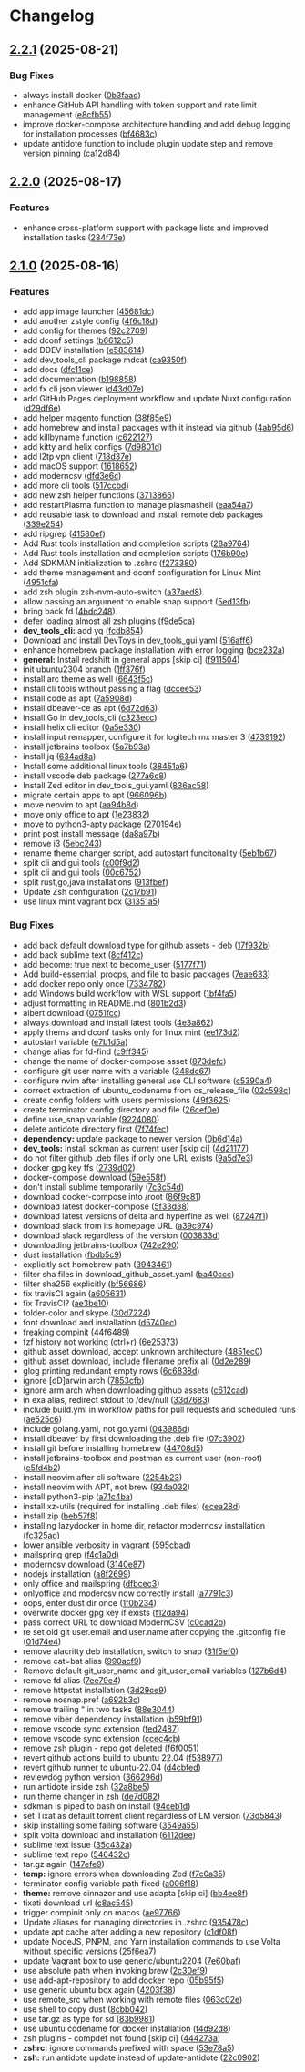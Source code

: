 # Changelog

## [2.2.1](https://github.com/TerrorSquad/ansible-post-installation/compare/v2.2.0...v2.2.1) (2025-08-21)


### Bug Fixes

* always install docker ([0b3faad](https://github.com/TerrorSquad/ansible-post-installation/commit/0b3faad84f29338268a1489cb2c5db743092ae92))
* enhance GitHub API handling with token support and rate limit management ([e8cfb55](https://github.com/TerrorSquad/ansible-post-installation/commit/e8cfb55a6c54f1564f5a8fffe6013f6d9b4a921e))
* improve docker-compose architecture handling and add debug logging for installation processes ([bf4683c](https://github.com/TerrorSquad/ansible-post-installation/commit/bf4683ce8393c3f30bdd97a5978e1bbfa76b5fb9))
* update antidote function to include plugin update step and remove version pinning ([ca12d84](https://github.com/TerrorSquad/ansible-post-installation/commit/ca12d8414814b72f559e7e28aa9d389d309f8713))

## [2.2.0](https://github.com/TerrorSquad/ansible-post-installation/compare/v2.1.0...v2.2.0) (2025-08-17)


### Features

* enhance cross-platform support with package lists and improved installation tasks ([284f73e](https://github.com/TerrorSquad/ansible-post-installation/commit/284f73e239d093394e1bdedd2033c64496c44c64))

## [2.1.0](https://github.com/TerrorSquad/ansible-post-installation/compare/v2.0.0...v2.1.0) (2025-08-16)


### Features

* add  app image launcher ([45681dc](https://github.com/TerrorSquad/ansible-post-installation/commit/45681dc106a9f84465b3e2ebccf5d4ad232ba2ac))
* add another zstyle config ([4f6c18d](https://github.com/TerrorSquad/ansible-post-installation/commit/4f6c18d8f9c9a9dfeed84417e8de70606c19bde7))
* add config for themes ([92c2709](https://github.com/TerrorSquad/ansible-post-installation/commit/92c27096aa423df52fc0216dd37f7edcee76b762))
* add dconf settings ([b6612c5](https://github.com/TerrorSquad/ansible-post-installation/commit/b6612c5d5e73d33814f9624d068fc6fe27533ecd))
* add DDEV installation ([e583614](https://github.com/TerrorSquad/ansible-post-installation/commit/e58361456ece24d7618d22aa7da132b0432b5365))
* add dev_tools_cli package mdcat ([ca9350f](https://github.com/TerrorSquad/ansible-post-installation/commit/ca9350f40e765dc58eb8900534f923c3ef536354))
* add docs ([dfc11ce](https://github.com/TerrorSquad/ansible-post-installation/commit/dfc11cef79f47b66b6dd0b7c8124aa00ade40052))
* add documentation ([b198858](https://github.com/TerrorSquad/ansible-post-installation/commit/b19885861b92e10d6931ab07df743e05fdf6ac47))
* add fx cli json viewer ([d43d07e](https://github.com/TerrorSquad/ansible-post-installation/commit/d43d07e70a5cbb079eb65cd7dcfef87be41346eb))
* add GitHub Pages deployment workflow and update Nuxt configuration ([d29df6e](https://github.com/TerrorSquad/ansible-post-installation/commit/d29df6e6eeb08e80d246847ccd9ea869eb73a8ed))
* add helper magento function ([38f85e9](https://github.com/TerrorSquad/ansible-post-installation/commit/38f85e96c2e1775dbcfa77f3ffcdbbc149fabe0a))
* add homebrew and install packages with it instead via github ([4ab95d6](https://github.com/TerrorSquad/ansible-post-installation/commit/4ab95d640c30d8084d7902e79d832fe948875fbb))
* add killbyname function ([c622127](https://github.com/TerrorSquad/ansible-post-installation/commit/c622127f4a81e7e97f5bcd366aa13bf9c1ab95f6))
* add kitty and helix configs ([7d9801d](https://github.com/TerrorSquad/ansible-post-installation/commit/7d9801dae62a01525fed7dda1e69de61358d0523))
* add l2tp vpn client ([718d37e](https://github.com/TerrorSquad/ansible-post-installation/commit/718d37ee17143bb236a36e90b0f3f85111902d4e))
* add macOS support ([1618652](https://github.com/TerrorSquad/ansible-post-installation/commit/161865207aac906f3f1e4c5e38df45e44bbb5e0c))
* add moderncsv ([dfd3e6c](https://github.com/TerrorSquad/ansible-post-installation/commit/dfd3e6c2770213f7413c557f48f38fde8652288e))
* add more cli tools ([517ccbd](https://github.com/TerrorSquad/ansible-post-installation/commit/517ccbd715a9bd038c4426651029c107db70f275))
* add new zsh helper functions ([3713866](https://github.com/TerrorSquad/ansible-post-installation/commit/3713866c33a11b8830a49b2b03165a54640b8069))
* add restartPlasma function to manage plasmashell ([eaa54a7](https://github.com/TerrorSquad/ansible-post-installation/commit/eaa54a70b81d1b917d48daa3924d4c0747260714))
* add reusable task to download and install remote deb packages ([339e254](https://github.com/TerrorSquad/ansible-post-installation/commit/339e254f209b49d38d532db85a94f0d85dd229bf))
* add ripgrep ([41580ef](https://github.com/TerrorSquad/ansible-post-installation/commit/41580efb7b68d7badfb54c945e270fb071834d96))
* Add Rust tools installation and completion scripts ([28a9764](https://github.com/TerrorSquad/ansible-post-installation/commit/28a976495c46fdfc757684f789cb1db64d9f0114))
* Add Rust tools installation and completion scripts ([176b90e](https://github.com/TerrorSquad/ansible-post-installation/commit/176b90e7da26a990d755d7d9d3b4abc926d27e9b))
* Add SDKMAN initialization to .zshrc ([f273380](https://github.com/TerrorSquad/ansible-post-installation/commit/f273380e1dd59a849384b6c4470a1f9029bf2bc2))
* add theme management and dconf configuration for Linux Mint ([4951cfa](https://github.com/TerrorSquad/ansible-post-installation/commit/4951cfaa8bd9a55a66313662066b816b7a2dd0a4))
* add zsh plugin zsh-nvm-auto-switch ([a37aed8](https://github.com/TerrorSquad/ansible-post-installation/commit/a37aed88eefa2b47de0d29e59bda7ecaebe54084))
* allow passing an argument to enable snap support ([5ed13fb](https://github.com/TerrorSquad/ansible-post-installation/commit/5ed13fb96c566a28ff3df07268d5e214f5456162))
* bring back fd ([4bdc248](https://github.com/TerrorSquad/ansible-post-installation/commit/4bdc24825013612a57de6d9ee175d88a2758a3e8))
* defer loading almost all zsh plugins ([f9de5ca](https://github.com/TerrorSquad/ansible-post-installation/commit/f9de5ca643c2a9669e0ac5084f25de72c94b7ebc))
* **dev_tools_cli:** add yq ([fcdb854](https://github.com/TerrorSquad/ansible-post-installation/commit/fcdb85439d1eb0a2085943ae7ee0df56f18b3950))
* Download and install DevToys in dev_tools_gui.yaml ([516aff6](https://github.com/TerrorSquad/ansible-post-installation/commit/516aff610380bfa413270282ee69338f5cada17a))
* enhance homebrew package installation with error logging ([bce232a](https://github.com/TerrorSquad/ansible-post-installation/commit/bce232a7d82248ff8eb4074d58f17d58f757ee22))
* **general:** Install redshift in general apps [skip ci] ([f911504](https://github.com/TerrorSquad/ansible-post-installation/commit/f9115041121c4d724d39c8f4e18333e85506ffa3))
* init ubuntu2304 branch ([1ff376f](https://github.com/TerrorSquad/ansible-post-installation/commit/1ff376f72f5177e96046f93a414f1a0d1d312196))
* install arc theme as well ([6643f5c](https://github.com/TerrorSquad/ansible-post-installation/commit/6643f5cf7d44a2cc0048c62a2fbe51c4a44ec762))
* install cli tools without passing a flag ([dccee53](https://github.com/TerrorSquad/ansible-post-installation/commit/dccee5381f03ebab023ec046271f403cf585e4ab))
* install code as apt ([7a5908d](https://github.com/TerrorSquad/ansible-post-installation/commit/7a5908d72475350c22085897ed4a086c3ffa4dba))
* install dbeaver-ce as apt ([6d72d63](https://github.com/TerrorSquad/ansible-post-installation/commit/6d72d6342aa554dfadc3c726e74b14080209ea35))
* install Go in dev_tools_cli ([c323ecc](https://github.com/TerrorSquad/ansible-post-installation/commit/c323ecced4fd9562e0892beb642a5d011993fb31))
* install helix cli editor ([0a5e330](https://github.com/TerrorSquad/ansible-post-installation/commit/0a5e33000761cd611245450a869eecdbd1642830))
* install input remapper, configure it for logitech mx master 3 ([4739192](https://github.com/TerrorSquad/ansible-post-installation/commit/4739192e8c090b2748bf2030eeea2fec4e24a6c0))
* install jetbrains toolbox ([5a7b93a](https://github.com/TerrorSquad/ansible-post-installation/commit/5a7b93a16587fb5fe2ea688ed264fbc84fd67d40))
* install jq ([634ad8a](https://github.com/TerrorSquad/ansible-post-installation/commit/634ad8a77e766d86efb29cab48676f9b74ed7fdb))
* Install some additional linux tools ([38451a6](https://github.com/TerrorSquad/ansible-post-installation/commit/38451a61d7cc28406465d5451d1ca654df327382))
* install vscode deb package ([277a6c8](https://github.com/TerrorSquad/ansible-post-installation/commit/277a6c82b1fc677cba8ccaa21363f1b3eeb9f01b))
* Install Zed editor in dev_tools_gui.yaml ([836ac58](https://github.com/TerrorSquad/ansible-post-installation/commit/836ac58db8b53e3ff2cb7a434648ef09c7466c7e))
* migrate certain apps to apt ([966096b](https://github.com/TerrorSquad/ansible-post-installation/commit/966096bdc016cf62aadbb26a467a5bc86d484612))
* move neovim to apt ([aa94b8d](https://github.com/TerrorSquad/ansible-post-installation/commit/aa94b8db9a20b3e995b69ae055eaa50cec49bc37))
* move only office to apt ([1e23832](https://github.com/TerrorSquad/ansible-post-installation/commit/1e238328658fe634f26697fe4776b91190c232ab))
* move to python3-apty package ([270194e](https://github.com/TerrorSquad/ansible-post-installation/commit/270194e9ebd2e2463ef1cd738cd9ca68ad74db6b))
* print post install message ([da8a97b](https://github.com/TerrorSquad/ansible-post-installation/commit/da8a97b7fd28e69448f2356ed82603431769c205))
* remove i3 ([5ebc243](https://github.com/TerrorSquad/ansible-post-installation/commit/5ebc2432b7f06b84a926cb1aa5a9fbe0cea421d7))
* rename theme changer script, add autostart funcitonality ([5eb1b67](https://github.com/TerrorSquad/ansible-post-installation/commit/5eb1b67373898b8c9e75dcd6bf096deaee4fb711))
* split cli and gui tools ([c00f9d2](https://github.com/TerrorSquad/ansible-post-installation/commit/c00f9d21cab19ba923adbdc6dc88d85c9c59915b))
* split cli and gui tools ([00c6752](https://github.com/TerrorSquad/ansible-post-installation/commit/00c6752dc261036d33b9aa36265ee24c32f3486c))
* split rust,go,java installations ([913fbef](https://github.com/TerrorSquad/ansible-post-installation/commit/913fbeff862815c909c0b2d91ee68333ea5bf934))
* Update Zsh configuration ([2c17b91](https://github.com/TerrorSquad/ansible-post-installation/commit/2c17b91b1604a1f20ff7215eca9789bace1380b9))
* use linux mint vagrant box ([31351a5](https://github.com/TerrorSquad/ansible-post-installation/commit/31351a504b44c86e5aa0b5e4ecf2e57d3577659c))


### Bug Fixes

* add back default download type for github assets - deb ([17f932b](https://github.com/TerrorSquad/ansible-post-installation/commit/17f932b138e0fcea431008bb595fee1c22a5c39d))
* add back sublime text ([8cf412c](https://github.com/TerrorSquad/ansible-post-installation/commit/8cf412c6d09057ae7b2abc32c6d268573dc1ca6d))
* add become: true next to become_user ([5177f71](https://github.com/TerrorSquad/ansible-post-installation/commit/5177f7194c0f29ad7dec3821836d74fc3b040d49))
* Add build-essential, procps, and file to basic packages ([7eae633](https://github.com/TerrorSquad/ansible-post-installation/commit/7eae6334b2b564c737494d9975f53ad56f778707))
* add docker repo only once ([7334782](https://github.com/TerrorSquad/ansible-post-installation/commit/7334782d5943afb1cc69f3546b96fb785b34a5b1))
* add Windows build workflow with WSL support ([1bf4fa5](https://github.com/TerrorSquad/ansible-post-installation/commit/1bf4fa51a2ea6fb23759f5c115feae0177ff9c4d))
* adjust formatting in README.md ([801b2d3](https://github.com/TerrorSquad/ansible-post-installation/commit/801b2d339e2d24b3ba39337c8efd47960ba6c6ea))
* albert download ([0751fcc](https://github.com/TerrorSquad/ansible-post-installation/commit/0751fcc38644a401304ccac4c5729db2af877acc))
* always download and install latest tools ([4e3a862](https://github.com/TerrorSquad/ansible-post-installation/commit/4e3a862309ecea11861df994c5a91d1c86f133a0))
* apply thems and dconf tasks only for linux mint ([ee173d2](https://github.com/TerrorSquad/ansible-post-installation/commit/ee173d20d03966afe0af004d4a903f393ba89e67))
* autostart variable ([e7b1d5a](https://github.com/TerrorSquad/ansible-post-installation/commit/e7b1d5a1ce99fba37b05d1ce364e9a6b76b2346f))
* change alias for fd-find ([c9ff345](https://github.com/TerrorSquad/ansible-post-installation/commit/c9ff34556049cb1f4f29fb84fb0e1cceef8d15f2))
* change the name of docker-compose asset ([873defc](https://github.com/TerrorSquad/ansible-post-installation/commit/873defc0b3842c2031d6bda8a2f6fb66d56080af))
* configure git user name with a variable ([348dc67](https://github.com/TerrorSquad/ansible-post-installation/commit/348dc67a1aa437b1686716d1813817335eac8cbb))
* configure nvim after installing general use CLI software ([c5390a4](https://github.com/TerrorSquad/ansible-post-installation/commit/c5390a45a08343825ac0568943b1cb88a4d939d8))
* correct extraction of ubuntu_codename from os_release_file ([02c598c](https://github.com/TerrorSquad/ansible-post-installation/commit/02c598c59e61ce38ab7fb0a2e7bc9efa186e11bb))
* create config folders with users permissions ([49f3625](https://github.com/TerrorSquad/ansible-post-installation/commit/49f3625cdb361c7149ee4bd8789f9538a71eca78))
* create terminator config directory and file ([26cef0e](https://github.com/TerrorSquad/ansible-post-installation/commit/26cef0ebe5bf6ae3abe400aa0a60b4f0ba173714))
* define use_snap variable ([9224080](https://github.com/TerrorSquad/ansible-post-installation/commit/92240804abea8d046faaf90e9302a84015e08f01))
* delete antidote directory first ([7f74fec](https://github.com/TerrorSquad/ansible-post-installation/commit/7f74fecc1a1baffdb1d5179fe7f181ba74ca99bd))
* **dependency:** update package to newer version ([0b6d14a](https://github.com/TerrorSquad/ansible-post-installation/commit/0b6d14a3792428bdffed2cb1e669046f86c82d25))
* **dev_tools:** Install sdkman as current user [skip ci] ([4d21177](https://github.com/TerrorSquad/ansible-post-installation/commit/4d211777888ef4b6313ecbeac1dd4ef9e6ca8aa4))
* do not filter github .deb files if only one URL exists ([9a5d7e3](https://github.com/TerrorSquad/ansible-post-installation/commit/9a5d7e30c92383c0975414137300752cf4f97c79))
* docker gpg key ffs ([2739d02](https://github.com/TerrorSquad/ansible-post-installation/commit/2739d021578aa2e430f1e2a613c947a68f89adf3))
* docker-compose download ([59e558f](https://github.com/TerrorSquad/ansible-post-installation/commit/59e558f94340341e9f140db9ca6eed9218e0f35d))
* don't install sublime temporarily ([7c3c54d](https://github.com/TerrorSquad/ansible-post-installation/commit/7c3c54d111e6eca4701d47e9292f44fdd9f72c5d))
* download docker-compose into /root ([86f9c81](https://github.com/TerrorSquad/ansible-post-installation/commit/86f9c81de3dff3976cf9e5efb88cc865811d9f9a))
* download latest docker-compose ([5f33d38](https://github.com/TerrorSquad/ansible-post-installation/commit/5f33d38820a652a916cb4786985414889ddcd509))
* download latest versions of delta and hyperfine as well ([87247f1](https://github.com/TerrorSquad/ansible-post-installation/commit/87247f1a513a3057ffe4452a50f966b93ce8bbda))
* download slack from its homepage URL ([a39c974](https://github.com/TerrorSquad/ansible-post-installation/commit/a39c9746e8a8ea9dbba60ae2fe5992ccfefe6629))
* download slack regardless of the version ([003833d](https://github.com/TerrorSquad/ansible-post-installation/commit/003833d3f02d2fe91e99f691ef4308d19a3c34b7))
* downloading jetbrains-toolbox ([742e290](https://github.com/TerrorSquad/ansible-post-installation/commit/742e29045a46d3b00737e70c12a9ea00fafe689a))
* dust installation ([fbdb5c9](https://github.com/TerrorSquad/ansible-post-installation/commit/fbdb5c957f2540d21563bc46eb8131caf2a54da4))
* explicitly set homebrew path ([3943461](https://github.com/TerrorSquad/ansible-post-installation/commit/39434614ef6b7e606e081b5bfdf36ee3d3d4bb18))
* filter sha files in download_github_asset.yaml ([ba40ccc](https://github.com/TerrorSquad/ansible-post-installation/commit/ba40ccc08df5c8049aab2424f2cdb25ed1652dca))
* filter sha256 explicitly ([bf56686](https://github.com/TerrorSquad/ansible-post-installation/commit/bf566868435c60a4ad6a182181b7f5412671a741))
* fix travisCI again ([a605631](https://github.com/TerrorSquad/ansible-post-installation/commit/a6056312bfd671c8337fe5fd2922ec7901777da7))
* fix TravisCI? ([ae3be10](https://github.com/TerrorSquad/ansible-post-installation/commit/ae3be10723a634971d427b82bc46564ed6ee1579))
* folder-color and skype ([30d7224](https://github.com/TerrorSquad/ansible-post-installation/commit/30d7224b37dc76ff041b1213f9376f8ff3fd8292))
* font download and installation ([d5740ec](https://github.com/TerrorSquad/ansible-post-installation/commit/d5740ec486657bec8d4c20723e5405ab8338f958))
* freaking compinit ([44f6489](https://github.com/TerrorSquad/ansible-post-installation/commit/44f648928d4604910ae88901f4bb84cdde8aa7a9))
* fzf history not working (ctrl+r) ([6e25373](https://github.com/TerrorSquad/ansible-post-installation/commit/6e2537377a21c2f7453159231ce00cc00724e890))
* github asset download, accept unknown architecture ([4851ec0](https://github.com/TerrorSquad/ansible-post-installation/commit/4851ec06c729ec7b332141db6a49020c0b771972))
* github asset download, include filename prefix all ([0d2e289](https://github.com/TerrorSquad/ansible-post-installation/commit/0d2e289fd21f59e9db6b52ed7582313299b7d736))
* glog printing redundant empty rows ([6c6838d](https://github.com/TerrorSquad/ansible-post-installation/commit/6c6838d276df15c01cc2796194ac847e4c4a3442))
* ignore [dD]arwin arch ([7853cfb](https://github.com/TerrorSquad/ansible-post-installation/commit/7853cfb57a238c468766cd0ec77ed9d7fe4ef532))
* ignore arm arch when downloading github assets ([c612cad](https://github.com/TerrorSquad/ansible-post-installation/commit/c612cad76c4ade6bdb8a9a4af3c24acd4de5d0f5))
* in exa alias, redirect stdout to /dev/null ([33d7683](https://github.com/TerrorSquad/ansible-post-installation/commit/33d7683bfd3f66f313996f5152bd3e8363f54612))
* include build.yml in workflow paths for pull requests and scheduled runs ([ae525c6](https://github.com/TerrorSquad/ansible-post-installation/commit/ae525c6f837970d1d84250847da3480275c6fd16))
* include golang.yaml, not go.yaml ([043986d](https://github.com/TerrorSquad/ansible-post-installation/commit/043986dffadc1a9c7b7dc19ee33a8e2550526898))
* install dbeaver by first downloading the .deb file ([07c3902](https://github.com/TerrorSquad/ansible-post-installation/commit/07c3902bd1acd5ab54d424868539897eda501f97))
* install git before installing homebrew ([44708d5](https://github.com/TerrorSquad/ansible-post-installation/commit/44708d5cb4c54ddd044e73fdd187ab8659a504c4))
* install jetbrains-toolbox and postman as current user (non-root) ([e5fd4b2](https://github.com/TerrorSquad/ansible-post-installation/commit/e5fd4b22547a85e38913bf90dc975df40f3a889c))
* install neovim after cli software ([2254b23](https://github.com/TerrorSquad/ansible-post-installation/commit/2254b23546e1534947bcc4f61e2e74a3bf5f4084))
* install neovim with APT, not brew ([934a032](https://github.com/TerrorSquad/ansible-post-installation/commit/934a032f045761fff1091e25d85a26a5111a0483))
* install python3-pip ([a71c4ba](https://github.com/TerrorSquad/ansible-post-installation/commit/a71c4ba017d56c8d938248b08cd325e7e53066ce))
* install xz-utils (required for installing .deb files) ([ecea28d](https://github.com/TerrorSquad/ansible-post-installation/commit/ecea28d3cc305020c985500b08d49fee383bd9ff))
* install zip ([beb57f8](https://github.com/TerrorSquad/ansible-post-installation/commit/beb57f85d71a0f2681733f796d663a3b1163fe5c))
* installing lazydocker in home dir, refactor moderncsv installation ([fc325ad](https://github.com/TerrorSquad/ansible-post-installation/commit/fc325adf78829d24343f27311ea573924cccf519))
* lower ansible verbosity in vagrant ([595cbad](https://github.com/TerrorSquad/ansible-post-installation/commit/595cbad932c65f845cac5746cac07afc6b091476))
* mailspring grep ([f4c1a0d](https://github.com/TerrorSquad/ansible-post-installation/commit/f4c1a0dbda18b6fb6c5fde3bee388ab92ddff3ac))
* moderncsv download ([3140e87](https://github.com/TerrorSquad/ansible-post-installation/commit/3140e87ebd67cbf9e92669edffa2649358b812dd))
* nodejs installation ([a8f2699](https://github.com/TerrorSquad/ansible-post-installation/commit/a8f2699471f87cbb14467561225f0c99f4cdea89))
* only office and mailspring ([dfbcec3](https://github.com/TerrorSquad/ansible-post-installation/commit/dfbcec3d3283a089bd417da0714b92a558b312a0))
* onlyoffice and modercsv now correctly install ([a7791c3](https://github.com/TerrorSquad/ansible-post-installation/commit/a7791c3b3ebe0b64f7ed4250c1b4f8b9a50e35b9))
* oops, enter dust dir once ([1f0b234](https://github.com/TerrorSquad/ansible-post-installation/commit/1f0b2345bba77d21d88311df92fa4d5b73f9f714))
* overwrite docker gpg key if exists ([f12da94](https://github.com/TerrorSquad/ansible-post-installation/commit/f12da94f199863fc9057c275bdaa5e549ffb3db1))
* pass correct URL to download ModernCSV ([c0cad2b](https://github.com/TerrorSquad/ansible-post-installation/commit/c0cad2bcb0f45b6becc40df0f3155d3122cdf2de))
* re set old git user.email and user.name after copying the .gitconfig file ([01d74e4](https://github.com/TerrorSquad/ansible-post-installation/commit/01d74e4735a09285941e0c2b7988b81e8f71187b))
* remove alacritty deb installation, switch to snap ([31f5ef0](https://github.com/TerrorSquad/ansible-post-installation/commit/31f5ef0aa9df59a88e1c594e9d590d57cee8e089))
* remove cat=bat alias ([990acf9](https://github.com/TerrorSquad/ansible-post-installation/commit/990acf94f74fb7132dfa2f14a3dee3041bf43a02))
* Remove default git_user_name and git_user_email variables ([127b6d4](https://github.com/TerrorSquad/ansible-post-installation/commit/127b6d49d8c3d644eb1a93c62cb2047da7e9e976))
* remove fd alias ([7ee79e4](https://github.com/TerrorSquad/ansible-post-installation/commit/7ee79e4fd5a0f79dd719524d5940d4c8a9fea367))
* remove httpstat installation ([3d29ce9](https://github.com/TerrorSquad/ansible-post-installation/commit/3d29ce953e7c938387b38996c223b3f958b5b583))
* remove nosnap.pref ([a692b3c](https://github.com/TerrorSquad/ansible-post-installation/commit/a692b3ca01b0d32e1fe56cd5fcabc456e3e55ab7))
* remove trailing " in two tasks ([88e3044](https://github.com/TerrorSquad/ansible-post-installation/commit/88e30440682debe1e36ea87fec1b99bebf2c792e))
* remove viber dependency installation ([b59bf91](https://github.com/TerrorSquad/ansible-post-installation/commit/b59bf91b772ebc4b150bc9f51d0e519ae12ae86e))
* remove vscode sync extension ([fed2487](https://github.com/TerrorSquad/ansible-post-installation/commit/fed248756b7f5670d52258824dd707eed7e4c785))
* remove vscode sync extension ([ccec4cb](https://github.com/TerrorSquad/ansible-post-installation/commit/ccec4cb1dadf73c7ff00c7c9828c2e0a0bec327d))
* remove zsh plugin - repo got deleted ([f6f0051](https://github.com/TerrorSquad/ansible-post-installation/commit/f6f0051bc476ee9b77b38959cab9ce153c8b8762))
* revert github actions build to ubuntu 22.04 ([f538977](https://github.com/TerrorSquad/ansible-post-installation/commit/f538977f0f61685c321476ff64e22eb985803394))
* revert github runner to ubuntu-22.04 ([d4cbfed](https://github.com/TerrorSquad/ansible-post-installation/commit/d4cbfedef96db4e44028fb9a861bdb16aa3fda66))
* reviewdog python version ([366296d](https://github.com/TerrorSquad/ansible-post-installation/commit/366296db07d45d4f5391ccc4dd3068617467dde4))
* run antidote inside zsh ([32a8be5](https://github.com/TerrorSquad/ansible-post-installation/commit/32a8be52268bb93ef95cee5dc8623f84b1f37e56))
* run theme changer in zsh ([de7d082](https://github.com/TerrorSquad/ansible-post-installation/commit/de7d0829d4a9a0cad9c70d6929aab56d2edf0991))
* sdkman is piped to bash on install ([94ceb1d](https://github.com/TerrorSquad/ansible-post-installation/commit/94ceb1d388694766a586866c5b06614fe696e66e))
* set Tixat as default torrent client regardless of LM version ([73d5843](https://github.com/TerrorSquad/ansible-post-installation/commit/73d58438bde9120bf24b87aa2741a0adca63daed))
* skip installing some failing software ([3549a55](https://github.com/TerrorSquad/ansible-post-installation/commit/3549a5580ef2d44c5cf8fc8c3c72f9cc157084e8))
* split volta download and installation ([6112dee](https://github.com/TerrorSquad/ansible-post-installation/commit/6112dee412c6f2a1fb4286367dbb43765d340eff))
* sublime text issue ([35c432a](https://github.com/TerrorSquad/ansible-post-installation/commit/35c432a394fb1b89bfd8bb0260a7b5faa63c982c))
* sublime text repo ([546432c](https://github.com/TerrorSquad/ansible-post-installation/commit/546432c0d9f8b1acbd562b574c0c176e5bbeab8a))
* tar.gz again ([147efe9](https://github.com/TerrorSquad/ansible-post-installation/commit/147efe9b5cd32a6fb032527e49c3f2263921511b))
* **temp:** ignore errors when downloading Zed ([f7c0a35](https://github.com/TerrorSquad/ansible-post-installation/commit/f7c0a35646d256c3ec95e1aad9c679b08aa7fcf1))
* terminator config variable path fixed ([a006f18](https://github.com/TerrorSquad/ansible-post-installation/commit/a006f1883cce3ef306a53c525d590d5c647620cb))
* **theme:** remove cinnazor and use adapta [skip ci] ([bb4ee8f](https://github.com/TerrorSquad/ansible-post-installation/commit/bb4ee8fd3049f13446342a54f1fe6b920507baa2))
* tixati download url ([c8ac545](https://github.com/TerrorSquad/ansible-post-installation/commit/c8ac5450dc408abcb54aef63ccc3b2ef1503a393))
* trigger compinit only on macos ([ae97766](https://github.com/TerrorSquad/ansible-post-installation/commit/ae977668481404c6514633aa69cffe7cfb5fab2b))
* Update aliases for managing directories in .zshrc ([935478c](https://github.com/TerrorSquad/ansible-post-installation/commit/935478ce4708638305ac9fd33cd89a1752b3cd22))
* update apt cache after adding a new repository ([c1df08f](https://github.com/TerrorSquad/ansible-post-installation/commit/c1df08fcc5e13f9ae1f42c1628a3164ac6b59022))
* update NodeJS, PNPM, and Yarn installation commands to use Volta without specific versions ([25f6ea7](https://github.com/TerrorSquad/ansible-post-installation/commit/25f6ea7f0aa0e7c4752c1a15a2a071f207842fcc))
* update Vagrant box to use generic/ubuntu2204 ([7e60baf](https://github.com/TerrorSquad/ansible-post-installation/commit/7e60baf1e78d993cb3d4b0b18245f755df7afa03))
* use absolute path when invoking brew ([2c30ef9](https://github.com/TerrorSquad/ansible-post-installation/commit/2c30ef97876538ff8c314e8506da217c28ce86bc))
* use add-apt-repository to add docker repo ([05b95f5](https://github.com/TerrorSquad/ansible-post-installation/commit/05b95f5f2fad71397584e42d3b828730772f553d))
* use generic ubuntu box again ([4203f38](https://github.com/TerrorSquad/ansible-post-installation/commit/4203f38a439acd8b3c168228deddcc360ba3bb6a))
* use remote_src when working with remote files ([063c02e](https://github.com/TerrorSquad/ansible-post-installation/commit/063c02e9ed46833be02cbb6b9dd00f59c561eeb8))
* use shell to copy dust ([8cbb042](https://github.com/TerrorSquad/ansible-post-installation/commit/8cbb0427defef503983350fe91185efe7b8aec06))
* use tar.gz as type for sd ([83b9981](https://github.com/TerrorSquad/ansible-post-installation/commit/83b9981c10c5e077daf1b52756d9afa807113039))
* use ubuntu codename for docker installation ([f4d92d8](https://github.com/TerrorSquad/ansible-post-installation/commit/f4d92d83cb95890a93928ce8609bf06e4752f71f))
* zsh plugins - compdef not found [skip ci] ([444273a](https://github.com/TerrorSquad/ansible-post-installation/commit/444273ad2af7108bb5024b328468762dc07bb76d))
* **zshrc:** ignore commands prefixed with space ([53e78a5](https://github.com/TerrorSquad/ansible-post-installation/commit/53e78a50028255d10f79d023f8b358855811a492))
* **zsh:** run antidote update instead of update-antidote ([22c0902](https://github.com/TerrorSquad/ansible-post-installation/commit/22c0902fb409e53835217b232543ebd4ea0473e8))
